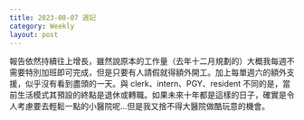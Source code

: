 ```yaml
---
title: 2023-08-07 週記
category: Weekly
layout: post
---
```


報告依然持續往上增長，雖然說原本的工作量（去年十二月規劃的）大概我每週不需要特別加班即可完成，但是只要有人請假就得額外開工。加上每單週六的額外支援，似乎沒有看到盡頭的一天。與 clerk、intern、PGY、resident 不同的是，當前生活模式其預設的終點是退休或轉職。如果未來十年都是這樣的日子，確實是令人考慮要去輕鬆一點的小醫院呢...但是我又捨不得大醫院做酷玩意的機會。